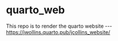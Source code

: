 # quarto_web

This repo is to render the quarto website --- https://jwollins.quarto.pub/jcollins_website/
